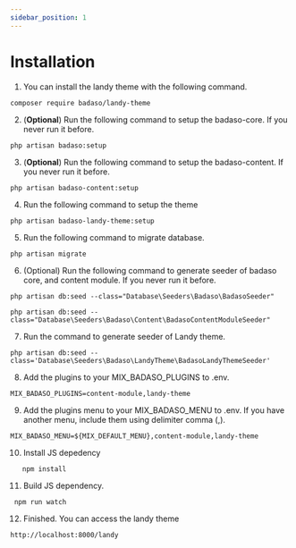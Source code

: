 ```yaml
---
sidebar_position: 1
---
```


# Installation

1. You can install the landy theme with the following command.

```
composer require badaso/landy-theme
```

2. (<b>Optional</b>) Run the following command to setup the badaso-core. If you never run it before.

```
php artisan badaso:setup
```
3. (<b>Optional</b>) Run the following command to setup the badaso-content. If you never run it before.

```
php artisan badaso-content:setup
```

4. Run the following command to setup the theme

```
php artisan badaso-landy-theme:setup
```

5. Run the following command to migrate database.

```
php artisan migrate
```

6. (Optional) Run the following command to generate seeder of badaso core, and content module. If you never run it before.

```
php artisan db:seed --class="Database\Seeders\Badaso\BadasoSeeder"

php artisan db:seed --class="Database\Seeders\Badaso\Content\BadasoContentModuleSeeder"
```

7. Run the command to generate seeder of Landy theme.

```
php artisan db:seed --class='Database\Seeders\Badaso\LandyTheme\BadasoLandyThemeSeeder'
```

8. Add the plugins to your MIX_BADASO_PLUGINS to .env.

```
MIX_BADASO_PLUGINS=content-module,landy-theme
```

9. Add the plugins menu to your MIX_BADASO_MENU to .env. If you have another menu, include them using delimiter comma (,).
```
MIX_BADASO_MENU=${MIX_DEFAULT_MENU},content-module,landy-theme
```

10. Install JS depedency
```
   npm install
```

11. Build JS dependency.
```
 npm run watch
```

12. Finished. You can access the landy theme
```
http://localhost:8000/landy
```

